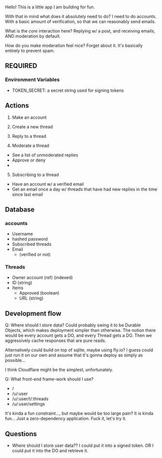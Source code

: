 Hello! This is a little app I am building for fun. 

With that in mind what does it absolutely need to do? I need to do accounts.
With a basic amount of verification, so that we can reasonably send emails.

What is the *core* interaction here? Replying w/ a post, and receiving emails,
AND moderation by default. 

How do you make moderation feel nice? Forget about it. It's basically entirely
to prevent spam.

## REQUIRED 
### Environment Variables
- TOKEN_SECRET: a secret string used for signing tokens

## Actions 

1. Make an account

2. Create a new thread

3. Reply to a thread

4. Moderate a thread
- See a list of unmoderated replies
- Approve or deny
- 

5. Subscribing to a thread
- Have an account w/ a verified email
- Get an email once a day w/ threads that have had new replies in the time since
    last email



## Database

### accounts
- Username
- hashed password
- Subscribed threads
- Email 
  - (verified or not)

### Threads
- Owner account (ref) (indexed)
- ID (string)
- Items
  - Approved (boolean)
  - URL (string)

## Development flow

Q: Where should I store data? Could probably swing it to be Durable Objects,
which makes deployment simpler than otherwise. The notion there would be every
account gets a DO, and every Thread gets a DO. Then we aggressively cache
responses that are pure reads.

Alternatively could build on top of sqlite, maybe using fly.io? I guess could
just run it on our own and assume that it's gonna deploy as simply as
possible...

I think Cloudflare might be the simplest, unfortunately. 

Q: What front-end frame-work should I use?
- /
- /u/:user
- /u/:user/t/:threads
- /u/:user/settings

It's kinda a fun constraint..., but maybe would be too large  pain? It is kinda
fun... Just a zero-dependency application. Fuck it, let's try it.

## Questions

- Where should I store user data?? I could put it into a signed token. OR I
    could put it into the DO and retrieve it.

